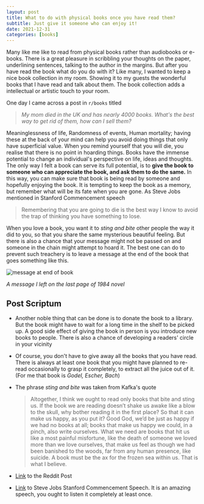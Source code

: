 ```yaml
---
layout: post
title: What to do with physical books once you have read them?
subtitle: Just give it someone who can enjoy it! 
date: 2021-12-31
categories: [books]
---
```


Many like me like to read from physical books rather than audiobooks or e-books. There is a great pleasure in scribbling your thoughts on the paper, underlining sentences, talking to the author in the margins. But after you have read the book what do you do with it? Like many, I wanted to keep a nice book collection in my room. Showing it to my guests the wonderful books that I have read and talk about them. The book collection adds a intellectual or artistic touch to your room.

One day I came across a post in `r/books` titled 

> *My mom died in the UK and has nearly 4000 books. What's the best way to get rid of them, how can I sell them?*  

Meaninglessness of life, Randomness of events, Human mortality; having these at the back of your mind can help you avoid doing things that only have superficial value. When you remind yourself that you will die, you realise that there is no point in hoarding things. Books have the immense potential to change an individual's perspective on life, ideas and thoughts. The only way I felt a book can serve its full potential, is to **give the book to someone who can appreciate the book, and ask them to do the same.** In this way, you can make sure that book is being read by someone and hopefully enjoying the book. It is tempting to keep the book as a memory, but remember what will be its fate when you are gone. As Steve Jobs mentioned in Stanford Commencement speech

> Remembering that you are going to die is the best way I know to avoid the trap of thinking you have something to lose.

When you love a book, you want it to *sting and bite* other people the way it did to you, so that you share the same mysterious beautiful feeling. But there is also a chance that your message might not be passed on and someone in the chain might attempt to hoard it. The best one can do to prevent such treachery is to leave a message at the end of the book that goes something like this.

![message at end of book](https://imgur.com/mAE5JJn.png)

*A message I left on the last page of 1984 novel*

## Post Scriptum

- Another noble thing that can be done is to donate the book to a library. But the book might have to wait for a long time in the shelf to be picked up.  A good side effect of giving the book in person is you introduce new books to people. There is also a chance of developing a readers' circle in your vicinity

- Of course, you don't have to give away all the books that you have read. There is always at least one book that you might have planned to re-read  occasionally to grasp it completely, to extract all the juice out of it. (For me that book is *Godel, Escher, Bach*)  

- The phrase *sting and bite* was taken from Kafka's quote

  > Altogether, I think we ought to read only books that bite and sting us. If the book we are reading doesn’t shake us awake like a blow to the skull, why bother reading it in the first place? So that it can make us happy, as you put it? Good God, we’d be just as happy if we had no books at all; books that make us happy we could, in a pinch, also write ourselves. What we need are books that hit us like a most painful misfortune, like the death of someone we loved more than we love ourselves, that make us feel as though we had been banished to the woods, far from any human presence, like suicide. A book must be the ax for the frozen sea within us. That is what I believe.

- [Link](https://www.reddit.com/r/books/comments/q4he9f/my_mom_died_in_the_uk_and_has_nearly_4000_books/) to the Reddit Post

- [Link](https://www.youtube.com/watch?v=UF8uR6Z6KLc) to Steve Jobs Stanford Commencement Speech. It is an amazing speech, you ought to listen it completely at least once.
